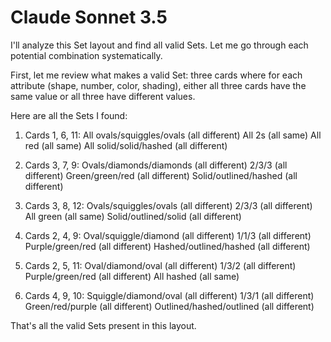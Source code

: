 # Claude Sonnet 3.5

I'll analyze this Set layout and find all valid Sets. Let me go through each potential combination systematically.

First, let me review what makes a valid Set: three cards where for each attribute (shape, number, color, shading), either all three cards have the same value or all three have different values.

Here are all the Sets I found:

1. Cards 1, 6, 11:
   All ovals/squiggles/ovals (all different)
   All 2s (all same)
   All red (all same)
   All solid/solid/hashed (all different)

2. Cards 3, 7, 9:
   Ovals/diamonds/diamonds (all different)
   2/3/3 (all different)
   Green/green/red (all different)
   Solid/outlined/hashed (all different)

3. Cards 3, 8, 12:
   Ovals/squiggles/ovals (all different)
   2/3/3 (all different)
   All green (all same)
   Solid/outlined/solid (all different)

4. Cards 2, 4, 9:
   Oval/squiggle/diamond (all different)
   1/1/3 (all different)
   Purple/green/red (all different)
   Hashed/outlined/hashed (all different)

5. Cards 2, 5, 11:
   Oval/diamond/oval (all different)
   1/3/2 (all different)
   Purple/green/red (all different)
   All hashed (all same)

6. Cards 4, 9, 10:
   Squiggle/diamond/oval (all different)
   1/3/1 (all different)
   Green/red/purple (all different)
   Outlined/hashed/outlined (all different)

That's all the valid Sets present in this layout.
